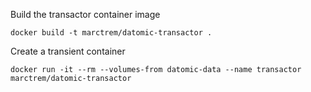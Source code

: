 Build the transactor container image


`docker build -t marctrem/datomic-transactor .`



Create a transient container

`docker run -it --rm --volumes-from datomic-data --name transactor marctrem/datomic-transactor`

